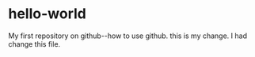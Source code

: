 # hello-world
My first repository on github--how to use github.
this is my change.
I had change this file.
 
